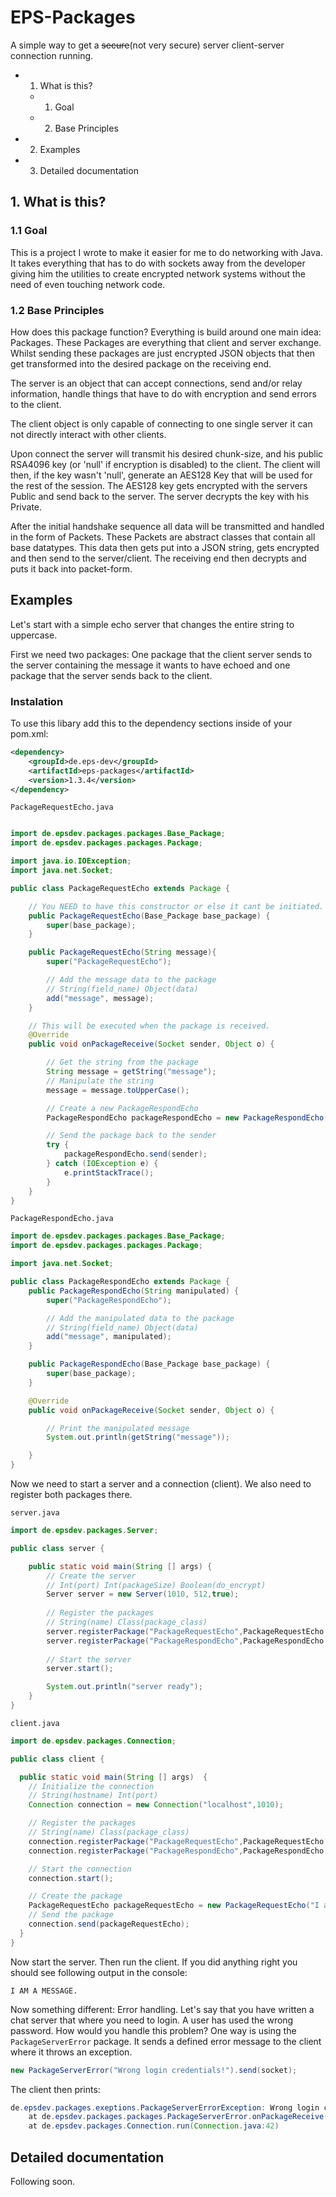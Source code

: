 # EPS-Packages

A simple way to get a ~~secure~~(not very secure) server client-server connection running.

* 1. What is this?
    * 1. Goal
    * 2. Base Principles
* 2. Examples
* 3. Detailed documentation
    
## 1. What is this?

### 1.1 Goal

This is a project I wrote to make it easier for me to do networking with Java. It takes everything that has to do with
sockets away from the developer giving him the utilities to create encrypted network systems without the need of even
touching network code.  

### 1.2 Base Principles

How does this package function? Everything is build around one main idea: Packages. These Packages are everything that 
client and server exchange. Whilst sending these packages are just encrypted JSON objects that then get transformed into
the desired package on the receiving end.  

The server is an object that can accept connections, send and/or relay information, handle things that have to do with 
encryption and send errors to the client.

The client object is only capable of connecting to one single server it can not directly interact with other clients. 

Upon connect the server will transmit his desired chunk-size, and his public RSA4096 key (or 'null' if encryption is 
disabled) to the client. The client will then, if the key wasn't 'null', generate an AES128 Key that will be used for
the rest of the session. The AES128 key gets encrypted with the servers Public and send back to the server. The server
decrypts the key with his Private.

After the initial handshake sequence all data will be transmitted and handled in the form of Packets. These Packets are 
abstract classes that contain all base datatypes. This data then gets put into a JSON string, gets encrypted and then
send to the server/client. The receiving end then decrypts and puts it back into packet-form. 

## Examples 

Let's start with a simple echo server that changes the entire string to uppercase. 

First we need two packages: One package that the client server sends to the server containing the message it wants to
have echoed and one package that the server sends back to the client. 

### Instalation

To use this libary add this to the dependency sections inside of your pom.xml:

```xml
<dependency>
    <groupId>de.eps-dev</groupId>
    <artifactId>eps-packages</artifactId>
    <version>1.3.4</version>
</dependency>
```

``PackageRequestEcho.java``
```java

import de.epsdev.packages.packages.Base_Package;
import de.epsdev.packages.packages.Package;

import java.io.IOException;
import java.net.Socket;

public class PackageRequestEcho extends Package {

    // You NEED to have this constructor or else it cant be initiated.
    public PackageRequestEcho(Base_Package base_package) {
        super(base_package);
    }

    public PackageRequestEcho(String message){
        super("PackageRequestEcho");

        // Add the message data to the package
        // String(field_name) Object(data)
        add("message", message);
    }

    // This will be executed when the package is received.
    @Override
    public void onPackageReceive(Socket sender, Object o) {

        // Get the string from the package
        String message = getString("message");
        // Manipulate the string
        message = message.toUpperCase();

        // Create a new PackageRespondEcho
        PackageRespondEcho packageRespondEcho = new PackageRespondEcho(message);

        // Send the package back to the sender
        try {
            packageRespondEcho.send(sender);
        } catch (IOException e) {
            e.printStackTrace();
        }
    }
}
```

``PackageRespondEcho.java``
```java
import de.epsdev.packages.packages.Base_Package;
import de.epsdev.packages.packages.Package;

import java.net.Socket;

public class PackageRespondEcho extends Package {
    public PackageRespondEcho(String manipulated) {
        super("PackageRespondEcho");

        // Add the manipulated data to the package
        // String(field_name) Object(data)
        add("message", manipulated);
    }

    public PackageRespondEcho(Base_Package base_package) {
        super(base_package);
    }

    @Override
    public void onPackageReceive(Socket sender, Object o) {

        // Print the manipulated message
        System.out.println(getString("message"));

    }
}

```

Now we need to start a server and a connection (client). We also need to register both packages there.

``server.java``
```java
import de.epsdev.packages.Server;

public class server {

    public static void main(String [] args) {
        // Create the server
        // Int(port) Int(packageSize) Boolean(do_encrypt)
        Server server = new Server(1010, 512,true);
        
        // Register the packages
        // String(name) Class(package_class)
        server.registerPackage("PackageRequestEcho",PackageRequestEcho.class);
        server.registerPackage("PackageRespondEcho",PackageRespondEcho.class);
            
        // Start the server
        server.start();

        System.out.println("server ready");
    }
}
```

``client.java``
````java
import de.epsdev.packages.Connection;

public class client {

  public static void main(String [] args)  {
    // Initialize the connection
    // String(hostname) Int(port)
    Connection connection = new Connection("localhost",1010);

    // Register the packages
    // String(name) Class(package_class)
    connection.registerPackage("PackageRequestEcho",PackageRequestEcho.class);
    connection.registerPackage("PackageRespondEcho",PackageRespondEcho.class);

    // Start the connection
    connection.start();

    // Create the package
    PackageRequestEcho packageRequestEcho = new PackageRequestEcho("I am a message.");
    // Send the package
    connection.send(packageRequestEcho);
  }
}
````

Now start the server. Then run the client. If you did anything right you should see following output in the console:
````
I AM A MESSAGE.
````

Now something different: Error handling. Let's say that you have written a chat server that where you need to login.
A user has used the wrong password. How would you handle this problem? One way is using the ``PackageServerError``
package. It sends a defined error message to the client where it throws an exception.

````java
new PackageServerError("Wrong login credentials!").send(socket);
````

The client then prints:

````java
de.epsdev.packages.exeptions.PackageServerErrorException: Wrong login credentials!
	at de.epsdev.packages.packages.PackageServerError.onPackageReceive(PackageServerError.java:25)
	at de.epsdev.packages.Connection.run(Connection.java:42)
````

## Detailed documentation

Following soon.

